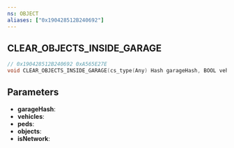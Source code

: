 ```yaml
---
ns: OBJECT
aliases: ["0x190428512B240692"]
---
```

## CLEAR_OBJECTS_INSIDE_GARAGE

```c
// 0x190428512B240692 0xA565E27E
void CLEAR_OBJECTS_INSIDE_GARAGE(cs_type(Any) Hash garageHash, BOOL vehicles, BOOL peds, BOOL objects, BOOL isNetwork);
```

## Parameters
* **garageHash**: 
* **vehicles**: 
* **peds**: 
* **objects**: 
* **isNetwork**: 

